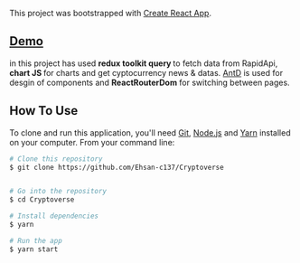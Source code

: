 
This project was bootstrapped with [Create React App](https://github.com/facebook/create-react-app).

<h2><a href='https://cryptocurrency-c137.netlify.app/' > Demo </a></h2>

in this project has used <b> redux toolkit query </b> to fetch data from RapidApi,<b> chart JS </b> for charts and get cyptocurrency news & datas. <a href='https://ant.design/'>AntD</a> is used for desgin of components and <b>ReactRouterDom</b> for switching between pages.
## How To Use

To clone and run this application, you'll need [Git](https://git-scm.com), [Node.js](https://nodejs.org/en/download/) and [Yarn](https://classic.yarnpkg.com/lang/en/docs/install/) installed on your computer. From your command line:

```bash
# Clone this repository
$ git clone https://github.com/Ehsan-c137/Cryptoverse


# Go into the repository
$ cd Cryptoverse

# Install dependencies
$ yarn

# Run the app
$ yarn start
```
